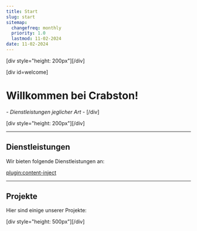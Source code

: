 ```yaml
---
title: Start
slug: start
sitemap:
  changefreq: monthly
  priority: 1.0
  lastmod: 11-02-2024
date: 11-02-2024
---
```


[div style="height: 200px"][/div]

[div id=welcome]
# Willkommen bei Crabston!
_- Dienstleistungen jeglicher Art -_
[/div]

[div style="height: 200px"][/div]

----

## Dienstleistungen
Wir bieten folgende Dienstleistungen an:

[plugin:content-inject](/dienstleistungen/_carousel)

---

## Projekte
Hier sind einige unserer Projekte:

[div style="height: 500px"][/div]

